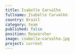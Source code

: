 ```yaml
---
title: Isabelle Carvalho
fullname: Isabelle Carvalho
country: Brazil
category: team
published: false
position: Researcher
image: isabelle-carvalho.jpg
project: current
---
```

